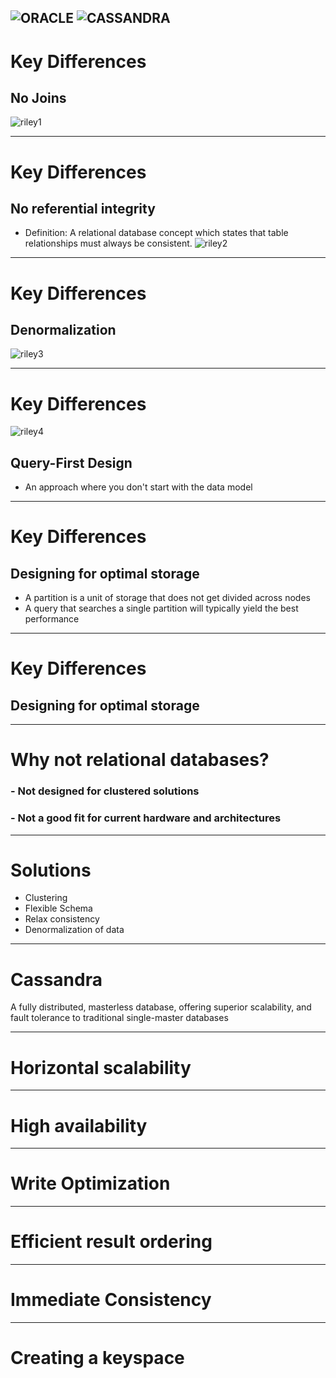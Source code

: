 ![ORACLE](pics/oracleLogo.png)
![CASSANDRA](pics/cassandraLogo.png)
---

# Key Differences
## No Joins
![riley1](pics/Riley1.jpg)


---
# Key Differences
## No referential integrity
  * Definition: A relational database concept which states that table relationships must always be consistent.
![riley2](pics/Riley2.jpg)


---
# Key Differences
## Denormalization
![riley3](pics/Riley3.jpg)

---
# Key Differences
![riley4](pics/Riley4.jpg)
## Query-First Design
  * An approach where you don't start with the data model

---
# Key Differences
## Designing for optimal storage
 * A partition is a unit of storage that does not get divided across nodes
 * A query that searches a single partition will typically yield the best performance

---
# Key Differences

## Designing for optimal storage


---

# Why not relational databases?
### - Not designed for clustered solutions
### - Not a good fit for current hardware and architectures

---

# Solutions
- Clustering
- Flexible Schema
- Relax consistency
- Denormalization of data

---

# Cassandra
 A fully distributed, masterless database, offering superior scalability,
 and fault tolerance to traditional single-master databases

---

# Horizontal scalability

---

# High availability

---
# Write Optimization

---

# Efficient result ordering

---

# Immediate Consistency

---

# Creating a keyspace
